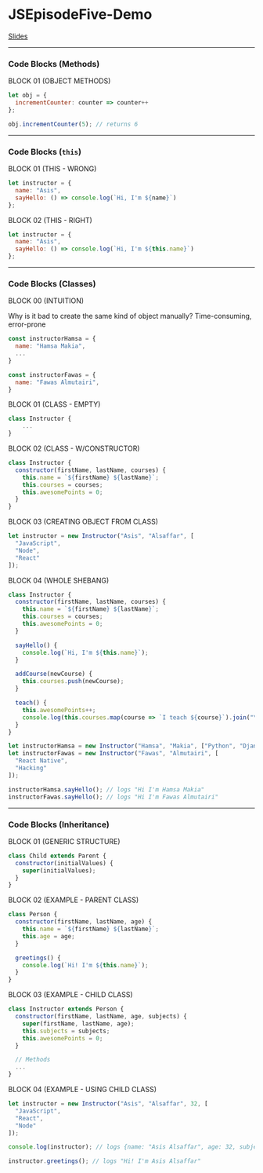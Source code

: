 # JSEpisodeFive-Demo

[Slides](https://docs.google.com/presentation/d/1N31I6dP7xlx30G8BT7g66g2Gk0AhDXRjuBIEn0XYHyQ)

---

### Code Blocks (Methods)

BLOCK 01 (OBJECT METHODS)

```javascript
let obj = {
  incrementCounter: counter => counter++
};

obj.incrementCounter(5); // returns 6
```

---

### Code Blocks (`this`)

BLOCK 01 (THIS - WRONG)

```javascript
let instructor = {
  name: "Asis",
  sayHello: () => console.log(`Hi, I'm ${name}`)
};
```

BLOCK 02 (THIS - RIGHT)

```javascript
let instructor = {
  name: "Asis",
  sayHello: () => console.log(`Hi, I'm ${this.name}`)
};
```

---

### Code Blocks (Classes)

BLOCK 00 (INTUITION)

Why is it bad to create the same kind of object manually?
Time-consuming, error-prone

```javascript
const instructorHamsa = {
  name: "Hamsa Makia",
  ...
}

const instructorFawas = {
  name: "Fawas Almutairi",
}
```

BLOCK 01 (CLASS - EMPTY)

```javascript
class Instructor {
    ...
}
```

BLOCK 02 (CLASS - W/CONSTRUCTOR)

```javascript
class Instructor {
  constructor(firstName, lastName, courses) {
    this.name = `${firstName} ${lastName}`;
    this.courses = courses;
    this.awesomePoints = 0;
  }
}
```

BLOCK 03 (CREATING OBJECT FROM CLASS)

```javascript
let instructor = new Instructor("Asis", "Alsaffar", [
  "JavaScript",
  "Node",
  "React"
]);
```

BLOCK 04 (WHOLE SHEBANG)

```javascript
class Instructor {
  constructor(firstName, lastName, courses) {
    this.name = `${firstName} ${lastName}`;
    this.courses = courses;
    this.awesomePoints = 0;
  }

  sayHello() {
    console.log(`Hi, I'm ${this.name}`);
  }

  addCourse(newCourse) {
    this.courses.push(newCourse);
  }

  teach() {
    this.awesomePoints++;
    console.log(this.courses.map(course => `I teach ${course}`).join("\n"));
  }
}

let instructorHamsa = new Instructor("Hamsa", "Makia", ["Python", "Django"]);
let instructorFawas = new Instructor("Fawas", "Almutairi", [
  "React Native",
  "Hacking"
]);

instructorHamsa.sayHello(); // logs "Hi I'm Hamsa Makia"
instructorFawas.sayHello(); // logs "Hi I'm Fawas Almutairi"
```

---

### Code Blocks (Inheritance)

BLOCK 01 (GENERIC STRUCTURE)

```javascript
class Child extends Parent {
  constructor(initialValues) {
    super(initialValues);
  }
}
```

BLOCK 02 (EXAMPLE - PARENT CLASS)

```javascript
class Person {
  constructor(firstName, lastName, age) {
    this.name = `${firstName} ${lastName}`;
    this.age = age;
  }

  greetings() {
    console.log(`Hi! I'm ${this.name}`);
  }
}
```

BLOCK 03 (EXAMPLE - CHILD CLASS)

```javascript
class Instructor extends Person {
  constructor(firstName, lastName, age, subjects) {
    super(firstName, lastName, age);
    this.subjects = subjects;
    this.awesomePoints = 0;
  }

  // Methods
  ...
}
```

BLOCK 04 (EXAMPLE - USING CHILD CLASS)

```javascript
let instructor = new Instructor("Asis", "Alsaffar", 32, [
  "JavaScript",
  "React",
  "Node"
]);

console.log(instructor); // logs {name: "Asis Alsaffar", age: 32, subjects: ["JavaScript", "React", "Node"], awesomePoints: 0}

instructor.greetings(); // logs "Hi! I'm Asis Alsaffar"
```
